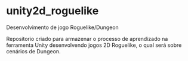 # unity2d_roguelike
Desenvolvimento de jogo Roguelike/Dungeon


Repositorio criado para armazenar o processo de aprendizado na ferramenta Unity desenvolvendo jogos 2D Roguelike, o qual será sobre cenários de Dungeon.
